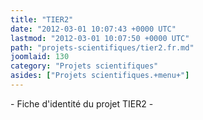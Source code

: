 ```yaml
---
title: "TIER2"
date: "2012-03-01 10:07:43 +0000 UTC"
lastmod: "2012-03-01 10:07:50 +0000 UTC"
path: "projets-scientifiques/tier2.fr.md"
joomlaid: 130
category: "Projets scientifiques"
asides: ["Projets scientifiques.+menu+"]
---
```

\- Fiche d'identité du projet TIER2 -
